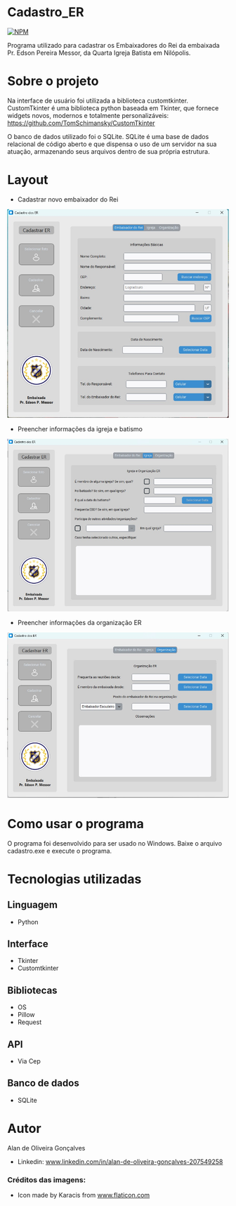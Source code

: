 # Cadastro_ER

[![NPM](https://img.shields.io/npm/l/react)](https://github.com/Alan-oliveir/Cadastro_ER/blob/main/LICENSE)

Programa utilizado para cadastrar os Embaixadores do Rei da embaixada Pr. Edson Pereira Messor, da Quarta Igreja Batista em Nilópolis.

# Sobre o projeto

Na interface de usuário foi utilizada a biblioteca customtkinter. CustomTkinter é uma biblioteca python baseada em Tkinter, que fornece widgets novos, modernos e totalmente personalizáveis: <https://github.com/TomSchimansky/CustomTkinter>

O banco de dados utilizado foi o SQLite. SQLite é uma base de dados relacional de código aberto e que dispensa o uso de um servidor na sua atuação, armazenando seus arquivos dentro de sua própria estrutura.

# Layout 

- Cadastrar novo embaixador do Rei

![Windows](https://github.com/Alan-oliveir/Cadastro_ER/blob/main/Screenshots/Captura%20de%20Tela%20-%201.jpg)

- Preencher informações da igreja e batismo

![windows](https://github.com/Alan-oliveir/Cadastro_ER/blob/main/Screenshots/Captura%20de%20Tela%20-%202.jpg)

- Preencher informações da organização ER

![windows](https://github.com/Alan-oliveir/Cadastro_ER/blob/main/Screenshots/Captura%20de%20Tela%20-%203.jpg)

# Como usar o programa

O programa foi desenvolvido para ser usado no Windows. Baixe o arquivo cadastro.exe e execute o programa.

# Tecnologias utilizadas
## Linguagem
- Python

## Interface
- Tkinter
- Customtkinter

## Bibliotecas
- OS
- Pillow
- Request

## API
- Via Cep

## Banco de dados
- SQLite

# Autor

Alan de Oliveira Gonçalves

- Linkedin: www.linkedin.com/in/alan-de-oliveira-gonçalves-207549258

### Créditos das imagens: 
- Icon made by Karacis from www.flaticon.com
